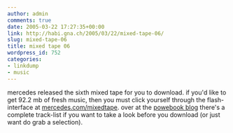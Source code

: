 ```yaml
---
author: admin
comments: true
date: 2005-03-22 17:27:35+00:00
link: http://habi.gna.ch/2005/03/22/mixed-tape-06/
slug: mixed-tape-06
title: mixed tape 06
wordpress_id: 752
categories:
- linkdump
- music
---
```



mercedes released the sixth mixed tape for you to download. if you'd like to get 92.2 mb of fresh music, then you must click yourself through the flash-interface at [mercedes.com/mixedtape](http://www.mercedes-benz.com/mixedtape). over at the [powebook blog](http://powerbook.blogger.de/stories/243373/) there's a complete track-list if you want to take a look before you download (or just want do grab a selection).

